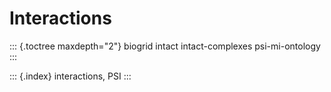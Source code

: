 # Interactions

::: {.toctree maxdepth="2"} biogrid intact intact-complexes psi-mi-ontology :::

::: {.index} interactions, PSI :::


